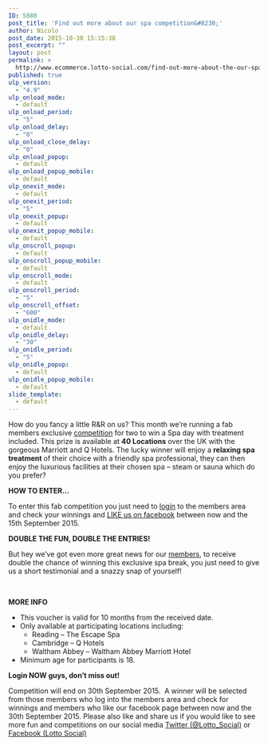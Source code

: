 ```yaml
---
ID: 5880
post_title: 'Find out more about our spa competition&#8230;'
author: Nicolo
post_date: 2015-10-30 15:15:38
post_excerpt: ""
layout: post
permalink: >
  http://www.ecommerce.lotto-social.com/find-out-more-about-the-our-spa-competition/
published: true
ulp_version:
  - "4.9"
ulp_onload_mode:
  - default
ulp_onload_period:
  - "5"
ulp_onload_delay:
  - "0"
ulp_onload_close_delay:
  - "0"
ulp_onload_popup:
  - default
ulp_onload_popup_mobile:
  - default
ulp_onexit_mode:
  - default
ulp_onexit_period:
  - "5"
ulp_onexit_popup:
  - default
ulp_onexit_popup_mobile:
  - default
ulp_onscroll_popup:
  - default
ulp_onscroll_popup_mobile:
  - default
ulp_onscroll_mode:
  - default
ulp_onscroll_period:
  - "5"
ulp_onscroll_offset:
  - "600"
ulp_onidle_mode:
  - default
ulp_onidle_delay:
  - "30"
ulp_onidle_period:
  - "5"
ulp_onidle_popup:
  - default
ulp_onidle_popup_mobile:
  - default
slide_template:
  - default
---
```

How do you fancy a little R&amp;R on us? This month we’re running a fab members exclusive <a href="http://www.ecommerce.lotto-social.com/enter-details-for-lottery-syndicate-membership?OL=8&amp;TP1=HT&amp;TP2=&amp;IP=&amp;Prosub_ID=2090&amp;a_bid=9f7cc6b8" target="_blank">competition</a> for two to win a Spa day with treatment included. This prize is available at <b>40 Locations</b> over the UK with the gorgeous Marriott and Q Hotels. The lucky winner will enjoy a <b>relaxing spa treatment </b>of their choice with a friendly spa professional, they can then enjoy the luxurious facilities at their chosen spa – steam or sauna which do you prefer?

<strong>HOW TO ENTER…</strong>

To enter this fab competition you just need to <a href="/login/" target="_blank">login</a> to the members area and check your winnings and <a href="https://www.facebook.com/LottoSocial" target="_blank">LIKE us on facebook</a> between now and the 15th September 2015.

<strong>DOUBLE THE FUN, DOUBLE THE ENTRIES!</strong>

But hey we’ve got even more great news for our <a href="http://www.lotto-social.com/enter-details-for-lottery-syndicate-membership?OL=8&amp;TP1=HT&amp;TP2=&amp;IP=&amp;Prosub_ID=2090&amp;a_bid=9f7cc6b8" target="_blank">members</a>, to receive double the chance of winning this exclusive spa break, you just need to give us a short testimonial and a snazzy snap of yourself!

&nbsp;

<strong>MORE INFO</strong>
<ul>
	<li>This voucher is valid for 10 months from the received date.</li>
	<li>Only available at participating locations including:
<ul>
	<li>Reading – The Escape Spa</li>
	<li>Cambridge – Q Hotels</li>
	<li>Waltham Abbey – Waltham Abbey Marriott Hotel</li>
</ul>
</li>
	<li>Minimum age for participants is 18.</li>
</ul>
<strong>Login NOW guys, don’t miss out!</strong>

Competition will end on 30th September 2015.  A winner will be selected from those members who log into the members area and check for winnings and members who like our facebook page between now and the 30th September 2015. Please also like and share us if you would like to see more fun and competitions on our social media <a href="https://twitter.com/Lotto_Social?lang=en-gb">Twitter (@Lotto_Social)</a> or <a href="https://www.facebook.com/LottoSocial?fref=ts">Facebook (Lotto Social)</a>